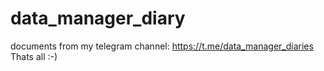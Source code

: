 # data_manager_diary
documents from my telegram channel: https://t.me/data_manager_diaries
Thats all :-)
